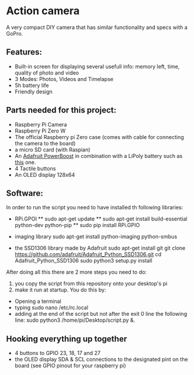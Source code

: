 # Action camera
A very compact DIY camera that has similar functionality and specs with a GoPro.

## Features:
* Built-in screen for displaying several usefull info: memory left, time, quality of photo and video
* 3 Modes: Photos, Videos and Timelapse
* 5h battery life
* Friendly design

## Parts needed for this project:
* Raspberry Pi Camera
* Raspberry Pi Zero W
* The official Raspberry pi Zero case (comes with cable for connecting the camera to the board)
* a micro SD card (with Raspian)
* An [Adafruit PowerBoost](https://www.adafruit.com/product/1944) in combination with a LiPoly battery such as [this](https://www.adafruit.com/product/258) one.
* 4 Tactile buttons
* An OLED display 128x64

## Software:
In order to run the script you need to have installed th following libraries:
* RPi.GPOI
** sudo apt-get update
** sudo apt-get install build-essential python-dev python-pip
** sudo pip install RPi.GPIO

* imaging library
sudo apt-get install python-imaging python-smbus

* the SSD1306 library made by Adafruit
sudo apt-get install git
git clone https://github.com/adafruit/Adafruit_Python_SSD1306.git
cd Adafruit_Python_SSD1306
sudo python3 setup.py install

After doing all this there are 2 more steps you need to do:
1) you copy the script from this repository onto your desktop's pi 
2) make it run at startup. You do this by:
* Opening a terminal
* typing sudo nano /etc/rc.local
* adding at the end of the script but not after the exit 0 line the following line: sudo python3 /home/pi/Desktop/script.py &.

## Hooking everything up together 
* 4 buttons to GPIO 23, 18, 17 and 27
* the OLED display SDA & SCL connections to the designated pint on the board (see GPIO pinout for your raspberry pi)
